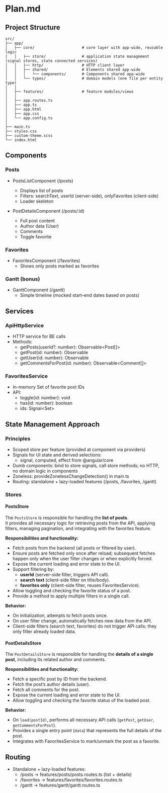# Plan.md

## Project Structure
```
src/
├── app/
│   ├── core/                     # core layer with app-wide, reusable logic
│   │   ├── store/                # application state management (signal stores, state connected services)
│   │   ├── http/                 # HTTP client layer
│   │   ├── shared/               # Elements shared app-wide
│   │   │   └── components/       # Components shared app-wide
│   │   └── types/                # domain models (one file per entity type)
│   │
│   ├── features/                 # feature modules/views
│   │
│   ├── app.routes.ts
│   ├── app.ts
│   ├── app.html
│   ├── app.css
│   └── app.config.ts
│
├── main.ts
├── styles.css
├── custom-theme.scss
└── index.html
  ```


## Components

### Posts
- PostsListComponent (/posts)
  - Displays list of posts
  - Filters: searchText, userId (server-side), onlyFavorites (client-side)
  - Loader skeleton

- PostDetailsComponent (/posts/:id)
  - Full post content
  - Author data (User)
  - Comments
  - Toggle favorite

### Favorites
- FavoritesComponent (/favorites)
  - Shows only posts marked as favorites

### Gantt (bonus)
- GanttComponent (/gantt)
  - Simple timeline (mocked start–end dates based on posts)

## Services

### ApiHttpService
- HTTP service for BE calls
- Methods:
  - getPosts(userId?: number): Observable<Post[]>
  - getPost(id: number): Observable<Post>
  - getUser(id: number): Observable<User>
  - getCommentsForPost(id: number): Observable<Comment[]>

### FavoritesService
- In-memory Set of favorite post IDs
- API:
  - toggle(id: number): void
  - has(id: number): boolean
  - ids: Signal<Set<number>>

## State Management Approach

### Principles
- Scoped store per feature (provided at component via providers)
- Signals for UI state and derived selections:
  - signal, computed, effect from @angular/core
- Dumb components: bind to store signals, call store methods; no HTTP, no domain logic in components
- Zoneless: provideZonelessChangeDetection() in main.ts
- Routing: standalone + lazy-loaded features (/posts, /favorites, /gantt)


### Stores


#### PostsStore
The `PostsStore` is responsible for handling the **list of posts**.  
It provides all necessary logic for retrieving posts from the API, applying filters, managing pagination, and integrating with the favorites feature.

**Responsibilities and functionality:**
- Fetch posts from the backend (all posts or filtered by user).
- Ensure posts are fetched only once after reload; subsequent fetches happen only when the user filter changes or when explicitly forced.
- Expose the current loading and error state to the UI.
- Support filtering by:
  - **userId** (server-side filter, triggers API call).
  - **search text** (client-side filter on title/body).
  - **favorites only** (client-side filter, reuses FavoritesService).
- Allow toggling and checking the favorite status of a post.
- Provide a method to apply multiple filters in a single call.

**Behavior:**
- On initialization, attempts to fetch posts once.
- On user filter change, automatically fetches new data from the API.
- Client-side filters (search text, favorites) do not trigger API calls; they only filter already loaded data.


#### PostDetailsStore
The `PostDetailsStore` is responsible for handling the **details of a single post**, including its related author and comments.

**Responsibilities and functionality:**
- Fetch a specific post by ID from the backend.
- Fetch the post’s author details (user).
- Fetch all comments for the post.
- Expose the current loading and error state to the UI.
- Allow toggling and checking the favorite status of the loaded post.

**Behavior:**
- On `load(postId)`, performs all necessary API calls (`getPost`, `getUser`, `getCommentsForPost`).
- Provides a single entry point (`data`) that represents the full details of the post.
- Integrates with FavoritesService to mark/unmark the post as a favorite.

## Routing
- Standalone + lazy-loaded features:
  - /posts → features/posts/posts.routes.ts (list + details)
  - /favorites → features/favorites/favorites.routes.ts
  - /gantt → features/gantt/gantt.routes.ts
